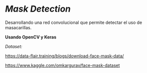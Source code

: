 
# **_Mask Detection_** 

Desarrollando una red convolucional que permite detectar
el uso de masacarillas. 

**Usando OpenCV y Keras** 

_Dataset:_ 

https://data-flair.training/blogs/download-face-mask-data/

https://www.kaggle.com/omkargurav/face-mask-dataset


